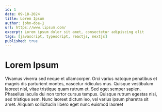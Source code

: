 ```yaml
---
id: 1
date: 09-18-2024
title: Lorem Ipsum
author: john-doe-1
url: https://www.lipsum.com/
excerpt: Lorem ipsum dolor sit amet, consectetur adipiscing elit
tags: [javascript, typescript, reactjs, nextjs]
published: true
---
```


# Lorem Ipsum

Vivamus viverra sed neque et ullamcorper. Orci varius natoque penatibus et magnis dis parturient montes, nascetur ridiculus mus. Quisque vestibulum laoreet nisl, vitae tristique quam rutrum et. Sed eget semper sapien. Phasellus iaculis dui non tortor cursus tempus. Quisque rutrum egestas nisi, sed tristique sem. Nunc laoreet dictum leo, vel varius ipsum pharetra sit amet. Aliquam sollicitudin libero eget nunc euismod laoreet
